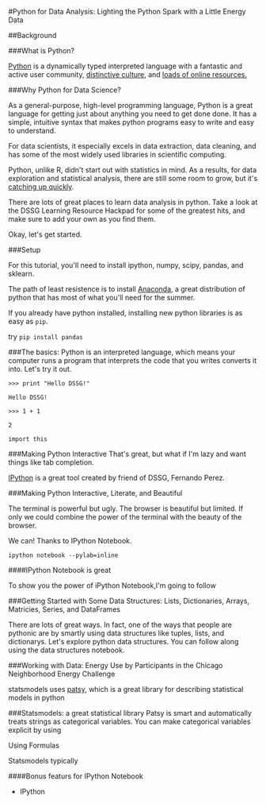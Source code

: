 
#Python for Data Analysis: Lighting the Python Spark with a Little Energy Data

##Background

###What is Python?

[Python](https://www.python.org/) is a dynamically typed interpreted language with a fantastic and active user community, [distinctive culture](http://blog.startifact.com/posts/older/what-is-pythonic.html), and [loads of online resources.](https://wiki.python.org/moin/BeginnersGuide/Programmers)

###Why Python for Data Science?

As a general-purpose, high-level programming language, Python is a great language for getting just about anything you need to get done done. It has a simple, intuitive syntax that makes python programs easy to write and easy to understand.

For data scientists, it especially excels in data extraction, data cleaning, and has some of the most widely used libraries in scientific computing. 

Python, unlike R, didn't start out with statistics in mind. As a results, for data exploration and statistical analysis, there are still some room to grow, but it's [catching up quickly](http://slendermeans.org/pages/will-it-python.html).

There are lots of great places to learn data analysis in python. Take a look at the DSSG Learning Resource Hackpad for some of the greatest hits, and make sure to add your own as you find them.

Okay, let's get started.

###Setup

For this tutorial, you'll need to install ipython, numpy, scipy, pandas, and sklearn.

The path of least resistence is to install [Anaconda](https://store.continuum.io/cshop/anaconda/), a great distribution of python that has most of what you'll need for the summer. 

If you already have python installed, installing new python libraries is as easy as `pip`. 

try `pip install pandas`

###The basics: 
Python is an interpreted language, which means your computer runs a program that interprets the code that you writes converts it into. Let's try it out.

`>>> print "Hello DSSG!"`

`Hello DSSG!`

`>>> 1 + 1 `

`2`

`import this`


###Making Python Interactive
That's great, but what if I'm lazy and want things like tab completion.

[IPython](http://ipython.org/) is a great tool created by friend of DSSG, Fernando Perez.  

###Making Python Interactive, Literate, and Beautiful

The terminal is powerful but ugly. The browser is beautiful but limited. If only we could combine the power of the terminal with the beauty of the browser. 

We can! Thanks to IPython Notebook. 

`ipython notebook --pylab=inline`

####IPython Notebook is great

To show you the power of iPython Notebook,I'm going to follow  

###Getting Started with Some Data Structures: Lists, Dictionaries, Arrays, Matricies, Series, and DataFrames

There are lots of great ways. In fact, one of the ways that people are pythonic are by smartly using data structures like tuples, lists, and dictionarys. Let's explore python data structures. You can follow along using the data structures notebook.


###Working with Data: Energy Use by Participants in the Chicago Neighborhood Energy Challenge



statsmodels uses [patsy](http://patsy.readthedocs.org/en/latest/), which is a great library for describing statistical models in python


###Statsmodels: a great statistical library
Patsy is smart and automatically treats strings as categorical variables. You can make categorical variables explicit by using 

Using Formulas

Statsmodels typically 

####Bonus featurs for IPython Notebook

- IPython 